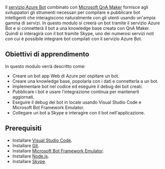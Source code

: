 Il [servizio Azure Bot](https://azure.microsoft.com/en*us/services/bot*service/) combinato con [Microsoft QnA Maker](https://www.qnamaker.ai/) fornisce agli sviluppatori gli strumenti necessari per compilare e pubblicare bot intelligenti che interagiscono naturalmente con gli utenti usando un'ampia gamma di servizi. In questo modulo si creerà un bot tramite il servizio Azure Bot e si connetterà il bot a una knowledge base creata con QnA Maker. Quindi si interagirà con il bot tramite Skype, uno dei numerosi servizi noti con cui è possibile integrare bot compilati con il servizio Azure Bot.

## <a name="learning-objectives"></a>Obiettivi di apprendimento

In questo modulo verrà descritto come:

- Creare un bot app Web di Azure per ospitare un bot.
- Creare una knowledge base, popolarla con i dati e connetterla a un bot.
- Implementare bot nel codice ed eseguire il debug dei bot creati.
- Pubblicare i bot e usare l'integrazione continua per mantenerli aggiornati.
- Eseguire il debug dei bot in locale usando Visual Studio Code e Microsoft Bot Framework Emulator.
- Collegare un bot a Skype e interagire con il bot nell'applicazione.

## <a name="prerequisites"></a>Prerequisiti

- Installare [Visual Studio Code](http://code.visualstudio.com).
- Installare [Git](https://git-scm.com).
- Installare [Microsoft Bot Framework Emulator](https://emulator.botframework.com/).
- Installare [Node.js](https://nodejs.org).
- Installare [Skype](https://www.skype.com/en/download-skype/skype-for-computer/).
